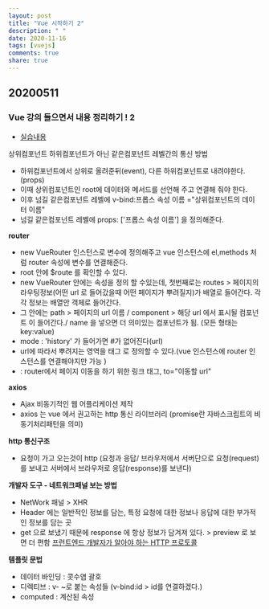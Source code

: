 ```yaml
---
layout: post
title: "Vue 시작하기 2"
description: " "
date: 2020-11-16
tags: [vuejs]
comments: true
share: true
---
```


## 20200511
### Vue 강의 들으면서 내용 정리하기 ! 2
- [실습내용](https://github.com/jina95/vueStudy_learnVueJs)

상위컴포넌트 하위컴포넌트가 아닌 같은컴포넌트 레벨간의 통신 방법
- 하위컴포넌트에서 상위로 올려준뒤(event), 다른 하위컴포넌트로 내려야한다.(props)
- 이때 상위컴포넌트인 root에 데이터와 메서드를 선언해 주고 연결해 줘야 한다.
- 이후 넘길 같은컴포넌트 레벨에 v-bind:프롭스 속성 이름 ="상위컴포넌트의 데이터 이름"
- 넘길 같은컴포넌트 레벨에 props: ['프롭스 속성 이름'] 을 정의해준다.

**router** 
- new VueRouter 인스턴스로 변수에 정의해주고 vue 인스턴스에 el,methods 처럼 router 속성에 변수를 연결해준다.
- root 안에 $route 를 확인할 수 있다. 
- new VueRouter 안에는 속성을 정의 할 수있는데, 첫번째로는 routes > 페이지의 라우팅정보(어떤 url 로 들어갔을때 어떤 페이지가 뿌려질지)가 배열로 들어간다. 각각 정보는 배열안 객체로 들어간다.
- 그 안에는 path > 페이지의 url 이름 / component > 해당 url 에서 표시될 컴포넌트 이 들어간다./ name 을 넣으면 더 의미있는 컴포넌트가 됨. (모든 형태는 key:value) 
- mode : 'history' 가 들어가면 #가 없어진다(url)
- url에 따라서 뿌려지는 영역을 태그 <router-view> 로 정의할 수 있다.(vue 인스턴스에 router 인스턴스를 연결해야지만 가능 )
- <router-link> : router에서 페이지 이동을 하기 위한 링크 태그, to="이동할 url"

**axios**
- Ajax 비동기적인 웹 어플리케이션 제작
- axios 는 vue 에서 권고하는 http 통신 라이브러리 (promise란 자바스크립트의 비동기처리패턴을 의미)

**http 통신구조**
- 요청이 가고 오는것이 http (요청과 응답/ 브라우저에서 서버단으로 요청(request)를 보내고 서버에서 브라우저로 응답(response)를 보낸다)

**개발자 도구 - 네트워크패널 보는 방법**
- NetWork 패널 > XHR 
- Header 에는 일반적인 정보를 담는, 특정 요청에 대한 정보나 응답에 대한 부가적인 정보를 담는 곳 
- get 으로 보냈기 때문에 response 에 항상 정보가 담겨져 있다. > preview 로 보면 더 편함
[프런트엔드 개발자가 알아야 하는 HTTP 프로토콜](https://joshua1988.github.io/web-development/http-part1/)

**템플릿 문법**
- 데이터 바인딩 : 콧수염 괄호
- 디렉티브 : v- ~로 붙는 속성들 (v-bind:id > id를 연결하겠다.)
- computed : 계산된 속성


